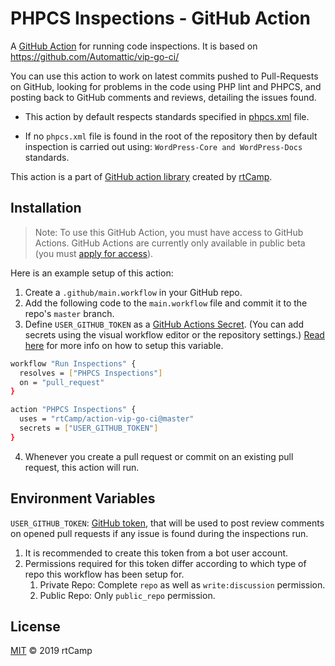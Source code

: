 # PHPCS Inspections - GitHub Action

A [GitHub Action](https://github.com/features/actions) for running code inspections. It is based on https://github.com/Automattic/vip-go-ci/

You can use this action to work on latest commits pushed to Pull-Requests on GitHub, looking for problems in the code using PHP lint and PHPCS, and posting back to GitHub comments and reviews, detailing the issues found.

* This action by default respects standards specified in [phpcs.xml](https://github.com/rtCamp/github-actions-wordpress-skeleton/blob/master/phpcs.xml) file. 

* If no `phpcs.xml` file is found in the root of the repository then by default inspection is carried out using: `WordPress-Core and WordPress-Docs` standards.

This action is a part of [GitHub action library](https://github.com/rtCamp/github-actions-library/) created by [rtCamp](https://github.com/rtCamp/).

## Installation

> Note: To use this GitHub Action, you must have access to GitHub Actions. GitHub Actions are currently only available in public beta (you must [apply for access](https://github.com/features/actions)).

Here is an example setup of this action:

1. Create a `.github/main.workflow` in your GitHub repo.
2. Add the following code to the `main.workflow` file and commit it to the repo's `master` branch.
3. Define `USER_GITHUB_TOKEN` as a [GitHub Actions Secret](https://developer.github.com/actions/creating-workflows/storing-secrets). (You can add secrets using the visual workflow editor or the repository settings.)
[Read here](#environment-variables) for more info on how to setup this variable.

```bash
workflow "Run Inspections" {
  resolves = ["PHPCS Inspections"]
  on = "pull_request"
}

action "PHPCS Inspections" {
  uses = "rtCamp/action-vip-go-ci@master"
  secrets = ["USER_GITHUB_TOKEN"]
}
```

4. Whenever you create a pull request or commit on an existing pull request, this action will run.

## Environment Variables

`USER_GITHUB_TOKEN`: [GitHub token](https://github.com/settings/tokens), that will be used to post review comments on opened pull requests if any issue is found during the inspections run. 

1. It is recommended to create this token from a bot user account.
2. Permissions required for this token differ according to which type of repo this workflow has been setup for.
    1. Private Repo: Complete `repo` as well as `write:discussion` permission.
    2. Public Repo: Only `public_repo` permission.

## License

[MIT](LICENSE) © 2019 rtCamp
